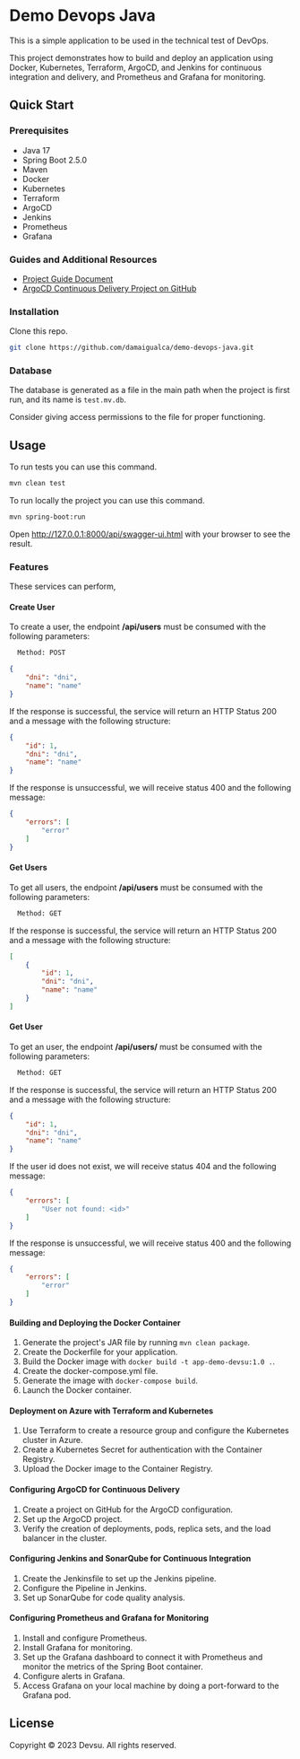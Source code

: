 # Demo Devops Java

This is a simple application to be used in the technical test of DevOps.

This project demonstrates how to build and deploy an application using Docker, Kubernetes, Terraform, ArgoCD, and Jenkins for continuous integration and delivery, and Prometheus and Grafana for monitoring.

## Quick Start

### Prerequisites

- Java 17
- Spring Boot 2.5.0
- Maven
- Docker
- Kubernetes
- Terraform
- ArgoCD
- Jenkins
- Prometheus
- Grafana	

### Guides and Additional Resources

- [Project Guide Document](https://docs.google.com/document/d/1p-QZU0v1oAbiYLWB1rzMHTI0POcej_bm9jAtGw_W23A/edit?usp=sharing)
- [ArgoCD Continuous Delivery Project on GitHub](https://github.com/damaigualca/argo-master.git)


### Installation

Clone this repo.

```bash
git clone https://github.com/damaigualca/demo-devops-java.git
```

### Database

The database is generated as a file in the main path when the project is first run, and its name is `test.mv.db`.

Consider giving access permissions to the file for proper functioning.

## Usage

To run tests you can use this command.

```bash
mvn clean test
```

To run locally the project you can use this command.

```bash
mvn spring-boot:run
```

Open http://127.0.0.1:8000/api/swagger-ui.html with your browser to see the result.

### Features

These services can perform,

#### Create User

To create a user, the endpoint **/api/users** must be consumed with the following parameters:

```bash
  Method: POST
```

```json
{
    "dni": "dni",
    "name": "name"
}
```

If the response is successful, the service will return an HTTP Status 200 and a message with the following structure:

```json
{
    "id": 1,
    "dni": "dni",
    "name": "name"
}
```

If the response is unsuccessful, we will receive status 400 and the following message:

```json
{
    "errors": [
        "error"
    ]
}
```

#### Get Users

To get all users, the endpoint **/api/users** must be consumed with the following parameters:

```bash
  Method: GET
```

If the response is successful, the service will return an HTTP Status 200 and a message with the following structure:

```json
[
    {
        "id": 1,
        "dni": "dni",
        "name": "name"
    }
]
```

#### Get User

To get an user, the endpoint **/api/users/<id>** must be consumed with the following parameters:

```bash
  Method: GET
```

If the response is successful, the service will return an HTTP Status 200 and a message with the following structure:

```json
{
    "id": 1,
    "dni": "dni",
    "name": "name"
}
```

If the user id does not exist, we will receive status 404 and the following message:

```json
{
    "errors": [
        "User not found: <id>"
    ]
}
```

If the response is unsuccessful, we will receive status 400 and the following message:

```json
{
    "errors": [
        "error"
    ]
}
```

#### Building and Deploying the Docker Container

1. Generate the project's JAR file by running `mvn clean package`.
2. Create the Dockerfile for your application.
3. Build the Docker image with `docker build -t app-demo-devsu:1.0 .`.
4. Create the docker-compose.yml file.
5. Generate the image with `docker-compose build`.
6. Launch the Docker container.

#### Deployment on Azure with Terraform and Kubernetes

1. Use Terraform to create a resource group and configure the Kubernetes cluster in Azure.
2. Create a Kubernetes Secret for authentication with the Container Registry.
3. Upload the Docker image to the Container Registry.

#### Configuring ArgoCD for Continuous Delivery

1. Create a project on GitHub for the ArgoCD configuration.
2. Set up the ArgoCD project.
3. Verify the creation of deployments, pods, replica sets, and the load balancer in the cluster.

#### Configuring Jenkins and SonarQube for Continuous Integration

1. Create the Jenkinsfile to set up the Jenkins pipeline.
2. Configure the Pipeline in Jenkins.
3. Set up SonarQube for code quality analysis.

#### Configuring Prometheus and Grafana for Monitoring

1. Install and configure Prometheus.
2. Install Grafana for monitoring.
3. Set up the Grafana dashboard to connect it with Prometheus and monitor the metrics of the Spring Boot container.
4. Configure alerts in Grafana.
5. Access Grafana on your local machine by doing a port-forward to the Grafana pod.


## License

Copyright © 2023 Devsu. All rights reserved.
